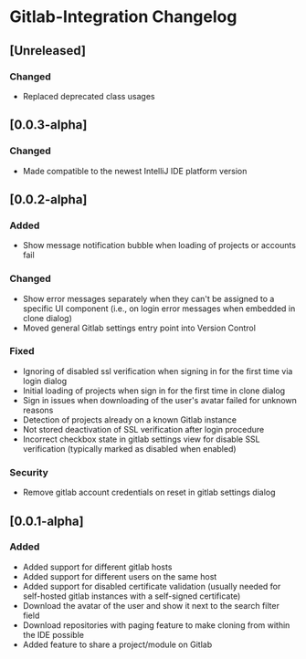 <!-- Keep a Changelog guide -> https://keepachangelog.com -->

# Gitlab-Integration Changelog

## [Unreleased]

### Changed

- Replaced deprecated class usages

## [0.0.3-alpha]

### Changed

- Made compatible to the newest IntelliJ IDE platform version

## [0.0.2-alpha]

### Added

- Show message notification bubble when loading of projects or accounts fail

### Changed

- Show error messages separately when they can't be assigned to a specific UI component (i.e., on login error messages
  when embedded in clone dialog)
- Moved general Gitlab settings entry point into Version Control

### Fixed

- Ignoring of disabled ssl verification when signing in for the first time via login dialog
- Initial loading of projects when sign in for the first time in clone dialog
- Sign in issues when downloading of the user's avatar failed for unknown reasons
- Detection of projects already on a known Gitlab instance
- Not stored deactivation of SSL verification after login procedure
- Incorrect checkbox state in gitlab settings view for disable SSL verification (typically marked as disabled when
  enabled)

### Security

- Remove gitlab account credentials on reset in gitlab settings dialog

## [0.0.1-alpha]

### Added

- Added support for different gitlab hosts
- Added support for different users on the same host
- Added support for disabled certificate validation (usually needed for self-hosted gitlab instances with a self-signed
  certificate)
- Download the avatar of the user and show it next to the search filter field
- Download repositories with paging feature to make cloning from within the IDE possible
- Added feature to share a project/module on Gitlab
